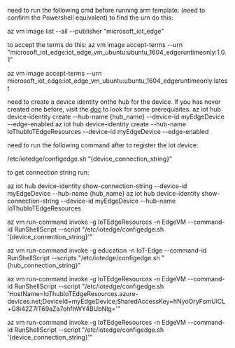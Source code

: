 need to run the following cmd before running arm template: (need to confirm the Powershell equivalent)
to find the urn do this:

az vm image list --all --publisher "microsoft_iot_edge"

to accept the terms do this:
az vm image accept-terms --urn "microsoft_iot_edge:iot_edge_vm_ubuntu:ubuntu_1604_edgeruntimeonly:1.0.1"

az vm image accept-terms --urn microsoft_iot_edge:iot_edge_vm_ubuntu:ubuntu_1604_edgeruntimeonly:latest


need to create a device identity onthe hub for the device. If you has never created one before, visit the [doc](https://docs.microsoft.com/en-us/azure/iot-edge/how-to-register-device) to look for some prerequisites.
az iot hub device-identity create --hub-name {hub_name} --device-id myEdgeDevice --edge-enabled
az iot hub device-identity create --hub-name IoThubIoTEdgeResources --device-id myEdgeDevice --edge-enabled

need to run the following command after to register the iot device:


/etc/iotedge/configedge.sh “{device_connection_string}”

to get connection string run:

az iot hub device-identity show-connection-string --device-id myEdgeDevice --hub-name {hub_name}
az iot hub device-identity show-connection-string --device-id myEdgeDevice --hub-name IoThubIoTEdgeResources

az vm run-command invoke -g IoTEdgeResources -n EdgeVM --command-id RunShellScript --script "/etc/iotedge/configedge.sh '{device_connection_string}'"

az vm run-command invoke -g education -n IoT-Edge --command-id RunShellScript --scripts "/etc/iotedge/configedge.sh "{hub_connection_string}"

az vm run-command invoke -g IoTEdgeResources -n EdgeVM --command-id RunShellScript --script "/etc/iotedge/configedge.sh 'HostName=IoThubIoTEdgeResources.azure-devices.net;DeviceId=myEdgeDevice;SharedAccessKey=hNyoOryFsmUiCL+G8i42Z7iT69aZa7ohfhWY4BUbNlg='"

az vm run-command invoke -g IoTEdgeResources -n EdgeVM --command-id RunShellScript --script "/etc/iotedge/configedge.sh '{device_connection_string}'"